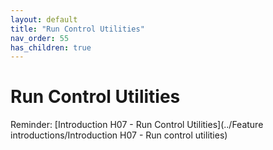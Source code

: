```yaml
---
layout: default
title: "Run Control Utilities"
nav_order: 55
has_children: true
---
```

# Run Control Utilities
Reminder: [Introduction H07 - Run Control Utilities](../Feature introductions/Introduction H07 - Run control utilities)   
